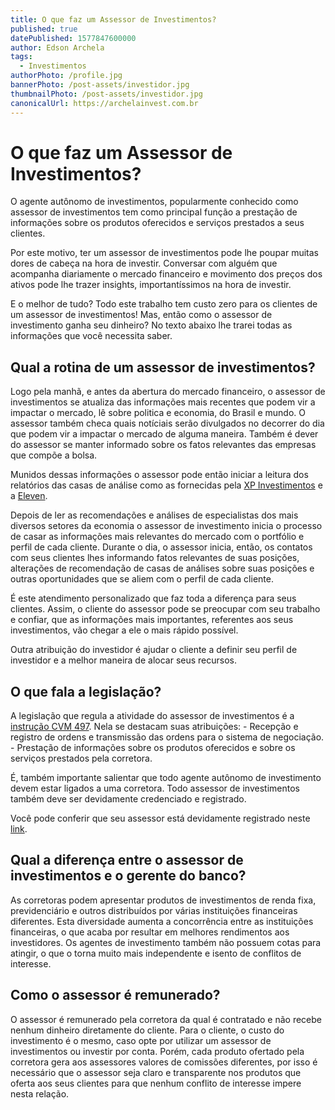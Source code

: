 ```yaml
---
title: O que faz um Assessor de Investimentos?
published: true
datePublished: 1577847600000
author: Edson Archela
tags:
  - Investimentos
authorPhoto: /profile.jpg
bannerPhoto: /post-assets/investidor.jpg
thumbnailPhoto: /post-assets/investidor.jpg
canonicalUrl: https://archelainvest.com.br
---
```


# O que faz um Assessor de Investimentos?

O agente autônomo de investimentos, popularmente conhecido como assessor
de investimentos tem como principal função a prestação de informações
sobre os produtos oferecidos e serviços prestados a seus clientes.

Por este motivo, ter um assessor de investimentos pode lhe poupar muitas
dores de cabeça na hora de investir. Conversar com alguém que acompanha
diariamente o mercado financeiro e movimento dos preços dos ativos pode
lhe trazer insights, importantíssimos na hora de investir.

E o melhor de tudo? Todo este trabalho tem custo zero para os clientes de
um assessor de investimentos! Mas, então como o assessor de investimento
ganha seu dinheiro? No texto abaixo lhe trarei todas as informações que
você necessita saber.

## Qual a rotina de um assessor de investimentos?

Logo pela manhã, e antes da abertura do mercado financeiro, o assessor de
investimentos se atualiza das informações mais recentes que podem vir a
impactar o mercado, lê sobre politica e economia, do Brasil e mundo. O
assessor também checa quais notíciais serão divulgados no decorrer do dia
que podem vir a impactar o mercado de alguma maneira. Também é dever do
assessor se manter informado sobre os fatos relevantes das empresas que
compõe a bolsa.

Munidos dessas informações o assessor pode então iniciar a leitura dos
relatórios das casas de análise como as fornecidas pela <a href="https://conteudos.xpi.com.br/"  rel="noopener noreferrer"
target="_blank">XP Investimentos</a> e a <a href="https://elevenfinancial.com/"  rel="noopener noreferrer"
target="_blank">Eleven</a>.

Depois de ler as recomendações e análises de especialistas dos mais
diversos setores da economia o assessor de investimento inicia o processo
de casar as informações mais relevantes do mercado com o portfólio e
perfil de cada cliente. Durante o dia, o assessor inicia, então, os
contatos com seus clientes lhes informando fatos relevantes de suas
posições, alterações de recomendação de casas de análises sobre suas
posições e outras oportunidades que se aliem com o perfil de cada cliente.

É este atendimento personalizado que faz toda a diferença para seus
clientes. Assim, o cliente do assessor pode se preocupar com seu trabalho
e confiar, que as informações mais importantes, referentes aos seus
investimentos, vão chegar a ele o mais rápido possível.

Outra atribuição do investidor é ajudar o cliente a definir seu perfil de
investidor e a melhor maneira de alocar seus recursos.

## O que fala a legislação?

A legislação que regula a atividade do assessor de investimentos é a
<a href="http://www.cvm.gov.br/legislacao/instrucoes/inst497.html"  rel="noopener noreferrer"
target="_blank">instrução CVM 497</a>. Nela se
destacam suas atribuições: - Recepção e registro de ordens e transmissão
das ordens para o sistema de negociação. - Prestação de informações sobre
os produtos oferecidos e sobre os serviços prestados pela corretora.

É, também importante salientar que todo agente autônomo de investimento
devem estar ligados a uma corretora. Todo assessor de investimentos também
deve ser devidamente credenciado e registrado.

Você pode conferir que seu assessor está devidamente registrado neste <a href="http://sistemas.cvm.gov.br/?aai"  rel="noopener noreferrer"
target="_blank">link</a>.

## Qual a diferença entre o assessor de investimentos e o gerente do banco?

As corretoras podem apresentar produtos de investimentos de renda fixa,
previdenciário e outros distribuídos por várias instituições financeiras
diferentes. Esta diversidade aumenta a concorrência entre as instituições
financeiras, o que acaba por resultar em melhores rendimentos aos
investidores. Os agentes de investimento também não possuem cotas para
atingir, o que o torna muito mais independente e isento de conflitos de
interesse.

## Como o assessor é remunerado?

O assessor é remunerado pela corretora da qual é contratado e não recebe
nenhum dinheiro diretamente do cliente. Para o cliente, o custo do
investimento é o mesmo, caso opte por utilizar um assessor de
investimentos ou investir por conta. Porém, cada produto ofertado pela
corretora gera aos assessores valores de comissões diferentes, por isso é
necessário que o assessor seja claro e transparente nos produtos que
oferta aos seus clientes para que nenhum conflito de interesse impere
nesta relação.
